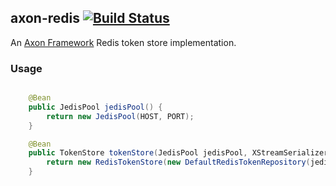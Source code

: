 ## axon-redis [![Build Status](https://travis-ci.org/be-cloudway/axon-redis.svg?branch=master)](https://travis-ci.org/be-cloudway/axon-redis)

An [Axon Framework](https://github.com/AxonFramework/AxonFramework) Redis token store implementation.

### Usage

```java

    @Bean
    public JedisPool jedisPool() {
        return new JedisPool(HOST, PORT);
    }

    @Bean
    public TokenStore tokenStore(JedisPool jedisPool, XStreamSerializer xStreamSerializer) {
        return new RedisTokenStore(new DefaultRedisTokenRepository(jedisPool), xStreamSerializer);
    }
```
